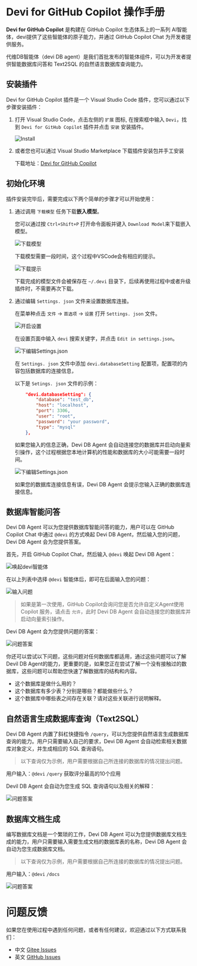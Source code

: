 # Devi for GitHub Copilot 操作手册

**Devi for GitHub Copilot** 是构建在 GitHub Copilot 生态体系上的一系列 AI智能体，devi提供了这些智能体的原子能力，并通过 GitHub Copilot Chat 为开发者提供服务。

代维DB智能体（devi DB agent）是我们首批发布的智能体组件，可以为开发者提供智能数据库问答和 Text2SQL 的自然语言数据库查询能力。

## 安装插件

Devi for GitHub Copilot 插件是一个 Visual Studio Code 插件，您可以通过以下步骤安装插件：

1. 打开 Visual Studio Code，点击左侧的 `扩展` 图标, 在搜索框中输入 `Devi`，找到 `Devi for GitHub Copilot` 插件并点击 `安装` 安装插件。

    ![Install](./images/devi_install_01.png)


2. 或者您也可以通过 Visual Studio Marketplace 下载插件安装包并手工安装

    下载地址：[Devi for GitHub Copilot](https://marketplace.visualstudio.com/items?itemName=leansoftx.leansoftx-devi-copilot)

## 初始化环境

插件安装完毕后，需要完成以下两个简单的步骤才可以开始使用：

1. 通过调用 `下载模型` 任务下载**嵌入模型**。

    您可以通过按 `Ctrl+Shift+P` 打开命令面板并键入 `Download Model`来下载嵌入模型。

    ![下载模型](./images/devi_init_01.png)

    下载模型需要一段时间，这个过程中VSCode会有相应的提示。

    ![下载提示](./images/devi_init_02.png)

    下载完成的模型文件会被保存在 `~/.devi` 目录下，后续再使用过程中或者升级插件时，不需要再次下载。

2. 通过编辑 `Settings. json` 文件来设置数据库连接。

    在菜单种点击 `文件` -> `首选项` -> `设置` 打开 `Settings. json` 文件。

    ![开启设置](./images/devi_init_03.png)

    在设置页面中输入 `devi` 搜索关键字，并点击 `Edit in settings.json`。

    ![下编辑Settings.json](./images/devi_init_04.png)

    在 `Settings. json` 文件中添加 `devi.databaseSetting` 配置项，配置项的内容包括数据库的连接信息，

    以下是 `Setings. json` 文件的示例：

    ```json
        "devi.databaseSetting": {    
            "database": "test_db",
            "host": "localhost",
            "port": 3306,
            "user": "root",
            "password": "your password",
            "type": "mysql"
        },  
    ```

    如果您输入的信息正确，Devi DB Agent 会自动连接您的数据库并启动向量索引操作，这个过程根据您本地计算机的性能和数据库的大小可能需要一段时间。

    ![下编辑Settings.json](./images/devi_init_05.png)

    如果您的数据库连接信息有误，Devi DB Agent 会提示您输入正确的数据库连接信息。

## 数据库智能问答

Devi DB Agent 可以为您提供数据库智能问答的能力，用户可以在 GitHub Copilot Chat 中通过 `@devi` 的方式唤起 Devi DB Agent，然后输入您的问题，Devi DB Agent 会为您提供答案。

首先，开启 GitHub Copilot Chat，然后输入 `@devi` 唤起 Devi DB Agent：

![唤起devi智能体](./images/devi_qa_01.png)

在以上列表中选择 `@devi` 智能体后，即可在后面输入您的问题：

![输入问题](./images/devi_qa_02.png)

> 如果是第一次使用，GitHub Copilot会询问您是否允许自定义Agent使用 Copilot 服务，请点击 `允许`，此时 Devi DB Agent 会自动连接您的数据库并启动向量索引操作。

Devi DB Agent 会为您提供问题的答案：

![问题答案](./images/devi_qa_03.png)

你还可以尝试以下问题，这些问题对任何数据库都适用，通过这些问题可以了解Devil DB Agent的能力，更重要的是，如果您正在尝试了解一个没有接触过的数据库，这些问题可以帮助您快速了解数据库的结构和内容。

- 这个数据库是做什么用的？
- 这个数据库有多少表？分别是哪些？都能做些什么？
- 这个数据库中哪些表之间存在关联？请对这些关联进行说明解释。

## 自然语言生成数据库查询（Text2SQL）

Devi DB Agent 内置了斜杠快捷指令 `/query`，可以为您提供自然语言生成数据库查询的能力。用户只需要输入自己的要求，Devi DB Agent 会自动检索相关数据库对象定义，并生成相应的 SQL 查询语句。

> 以下查询仅为示例，用户需要根据自己所连接的数据库的情况提出问题。

用户输入：`@devi` `/query` 获取评分最高的10个应用

Devil DB Agent 会自动为您生成 SQL 查询语句以及相关的解释：

![问题答案](./images/devi_query_01.png)


## 数据库文档生成

编写数据库文档是一个繁琐的工作，Devi DB Agent 可以为您提供数据库文档生成的能力，用户只需要输入需要生成文档的数据库表的名称，Devi DB Agent 会自动为您生成数据库文档。

> 以下查询仅为示例，用户需要根据自己所连接的数据库的情况提出问题。

用户输入：`@devi` `/docs` 

![问题答案](./images/devi_docs_01.png)


# 问题反馈

如果您在使用过程中遇到任何问题，或者有任何建议，欢迎通过以下方式联系我们：

- 中文 [Gitee Issues](https://gitee.com/devi-run/devi-github-copilot-extension/issues)
- 英文 [GitHub Issues](https://github.com/devi-run/devi-github-copilot-extension/issues)
